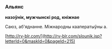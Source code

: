 ### Альянс
**назоўнік, мужчынскі род, кніжнае**

Саюз, аб'яднанне. Міжнародны кааператыўны а.

<a rel="author">[http://rv-blr.com/](http://rv-blr.com/slounik.jsp?letterId=0&maskId=0&pageId=215)</a>
